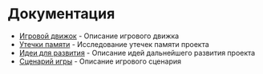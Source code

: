 # Документация

- [Игровой движок](gameEngine.md) - Описание игрового движка
- [Утечки памяти](MEMORYLEAKS.md) - Исследование утечек памяти проекта
- [Идеи для развития](ideas.md) - Описание идей дальнейшего развития проекта
- [Сценарий игры](scenario.md) - Описание игрового сценария
